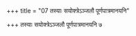 +++
title = "07 तस्याः सयोक्त्रेऽञ्जलौ पूर्णपात्रमानयनि"

+++
तस्याः सयोक्त्रेऽञ्जलौ पूर्णपात्रमानयनि ७